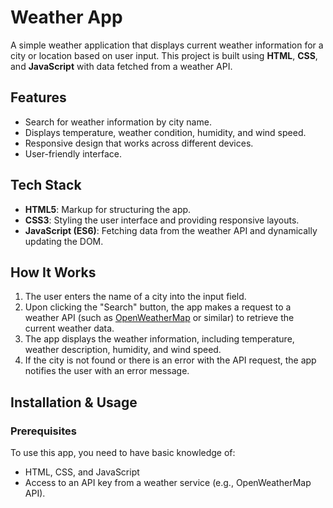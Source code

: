 # Weather App

A simple weather application that displays current weather information for a city or location based on user input. This project is built using **HTML**, **CSS**, and **JavaScript** with data fetched from a weather API.

## Features

- Search for weather information by city name.
- Displays temperature, weather condition, humidity, and wind speed.
- Responsive design that works across different devices.
- User-friendly interface.

## Tech Stack

- **HTML5**: Markup for structuring the app.
- **CSS3**: Styling the user interface and providing responsive layouts.
- **JavaScript (ES6)**: Fetching data from the weather API and dynamically updating the DOM.

## How It Works

1. The user enters the name of a city into the input field.
2. Upon clicking the "Search" button, the app makes a request to a weather API (such as [OpenWeatherMap](https://openweathermap.org/) or similar) to retrieve the current weather data.
3. The app displays the weather information, including temperature, weather description, humidity, and wind speed.
4. If the city is not found or there is an error with the API request, the app notifies the user with an error message.

## Installation & Usage

### Prerequisites

To use this app, you need to have basic knowledge of:
- HTML, CSS, and JavaScript
- Access to an API key from a weather service (e.g., OpenWeatherMap API).


